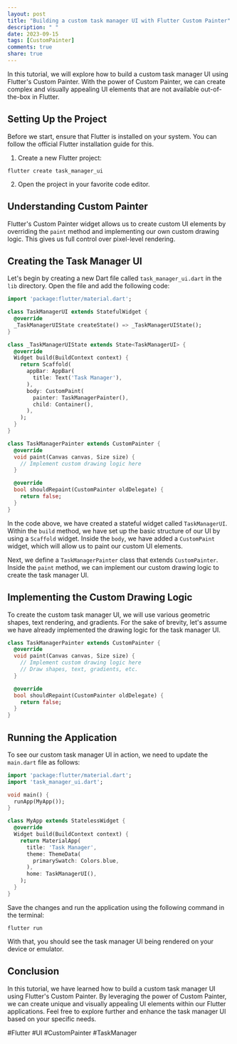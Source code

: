 ```yaml
---
layout: post
title: "Building a custom task manager UI with Flutter Custom Painter"
description: " "
date: 2023-09-15
tags: [CustomPainter]
comments: true
share: true
---
```


In this tutorial, we will explore how to build a custom task manager UI using Flutter's Custom Painter. With the power of Custom Painter, we can create complex and visually appealing UI elements that are not available out-of-the-box in Flutter.

## Setting Up the Project

Before we start, ensure that Flutter is installed on your system. You can follow the official Flutter installation guide for this.

1. Create a new Flutter project:
```shell
flutter create task_manager_ui
```

2. Open the project in your favorite code editor.

## Understanding Custom Painter

Flutter's Custom Painter widget allows us to create custom UI elements by overriding the `paint` method and implementing our own custom drawing logic. This gives us full control over pixel-level rendering.

## Creating the Task Manager UI

Let's begin by creating a new Dart file called `task_manager_ui.dart` in the `lib` directory. Open the file and add the following code:

```dart
import 'package:flutter/material.dart';

class TaskManagerUI extends StatefulWidget {
  @override
  _TaskManagerUIState createState() => _TaskManagerUIState();
}

class _TaskManagerUIState extends State<TaskManagerUI> {
  @override
  Widget build(BuildContext context) {
    return Scaffold(
      appBar: AppBar(
        title: Text('Task Manager'),
      ),
      body: CustomPaint(
        painter: TaskManagerPainter(),
        child: Container(),
      ),
    );
  }
}

class TaskManagerPainter extends CustomPainter {
  @override
  void paint(Canvas canvas, Size size) {
    // Implement custom drawing logic here
  }

  @override
  bool shouldRepaint(CustomPainter oldDelegate) {
    return false;
  }
}
```

In the code above, we have created a stateful widget called `TaskManagerUI`. Within the `build` method, we have set up the basic structure of our UI by using a `Scaffold` widget. Inside the `body`, we have added a `CustomPaint` widget, which will allow us to paint our custom UI elements.

Next, we define a `TaskManagerPainter` class that extends `CustomPainter`. Inside the `paint` method, we can implement our custom drawing logic to create the task manager UI.

## Implementing the Custom Drawing Logic

To create the custom task manager UI, we will use various geometric shapes, text rendering, and gradients. For the sake of brevity, let's assume we have already implemented the drawing logic for the task manager UI.

```dart
class TaskManagerPainter extends CustomPainter {
  @override
  void paint(Canvas canvas, Size size) {
    // Implement custom drawing logic here
    // Draw shapes, text, gradients, etc.
  }

  @override
  bool shouldRepaint(CustomPainter oldDelegate) {
    return false;
  }
}
```

## Running the Application

To see our custom task manager UI in action, we need to update the `main.dart` file as follows:

```dart
import 'package:flutter/material.dart';
import 'task_manager_ui.dart';

void main() {
  runApp(MyApp());
}

class MyApp extends StatelessWidget {
  @override
  Widget build(BuildContext context) {
    return MaterialApp(
      title: 'Task Manager',
      theme: ThemeData(
        primarySwatch: Colors.blue,
      ),
      home: TaskManagerUI(),
    );
  }
}
```

Save the changes and run the application using the following command in the terminal:
```shell
flutter run
```

With that, you should see the task manager UI being rendered on your device or emulator.

## Conclusion

In this tutorial, we have learned how to build a custom task manager UI using Flutter's Custom Painter. By leveraging the power of Custom Painter, we can create unique and visually appealing UI elements within our Flutter applications. Feel free to explore further and enhance the task manager UI based on your specific needs.

#Flutter #UI #CustomPainter #TaskManager